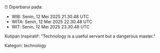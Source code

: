 ⏰ Diperbarui pada:
- WIB: Senin, 12 Mei 2025 21.30.48 UTC
- WITA: Senin, 12 Mei 2025 22.30.48 UTC
- WIT: Senin, 12 Mei 2025 23.30.48 UTC

Kutipan Inspiratif:
"Technology is a useful servant but a dangerous master."


Kategori: technology

